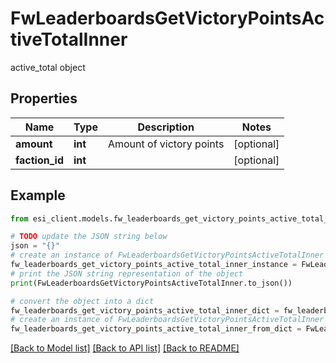 # FwLeaderboardsGetVictoryPointsActiveTotalInner

active_total object

## Properties

Name | Type | Description | Notes
------------ | ------------- | ------------- | -------------
**amount** | **int** | Amount of victory points | [optional] 
**faction_id** | **int** |  | [optional] 

## Example

```python
from esi_client.models.fw_leaderboards_get_victory_points_active_total_inner import FwLeaderboardsGetVictoryPointsActiveTotalInner

# TODO update the JSON string below
json = "{}"
# create an instance of FwLeaderboardsGetVictoryPointsActiveTotalInner from a JSON string
fw_leaderboards_get_victory_points_active_total_inner_instance = FwLeaderboardsGetVictoryPointsActiveTotalInner.from_json(json)
# print the JSON string representation of the object
print(FwLeaderboardsGetVictoryPointsActiveTotalInner.to_json())

# convert the object into a dict
fw_leaderboards_get_victory_points_active_total_inner_dict = fw_leaderboards_get_victory_points_active_total_inner_instance.to_dict()
# create an instance of FwLeaderboardsGetVictoryPointsActiveTotalInner from a dict
fw_leaderboards_get_victory_points_active_total_inner_from_dict = FwLeaderboardsGetVictoryPointsActiveTotalInner.from_dict(fw_leaderboards_get_victory_points_active_total_inner_dict)
```
[[Back to Model list]](../README.md#documentation-for-models) [[Back to API list]](../README.md#documentation-for-api-endpoints) [[Back to README]](../README.md)


